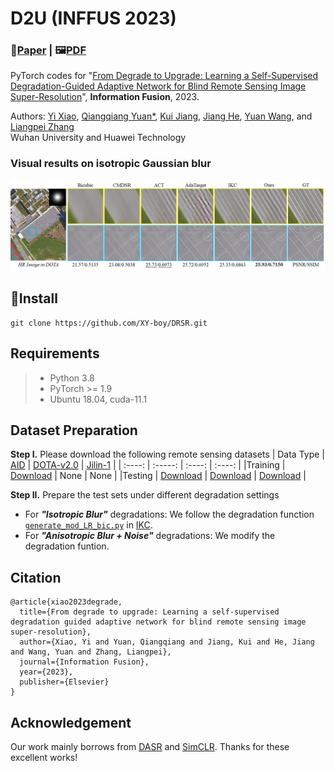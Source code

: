 # D2U (INFFUS 2023)
### 📖[**Paper**](https://www.sciencedirect.com/science/article/pii/S1566253523001100) | 🖼️[**PDF**](/img/XY-IF.pdf)

PyTorch codes for "[From Degrade to Upgrade: Learning a Self-Supervised Degradation-Guided Adaptive Network for Blind Remote Sensing Image Super-Resolution](https://doi.org/10.1016/j.inffus.2023.03.021)", **Information Fusion**, 2023.

Authors: [Yi Xiao](https://xy-boy.github.io/), [Qiangqiang Yuan*](http://qqyuan.users.sgg.whu.edu.cn/), [Kui Jiang](https://github.com/kuijiang94/home/blob/master/home.md), [Jiang He](https://jianghe96.github.io/), [Yuan Wang](https://scholar.google.com.hk/citations?user=lB1KOAcAAAAJ&hl), and [Liangpei Zhang](http://www.lmars.whu.edu.cn/prof_web/zhangliangpei/rs/index.html)<br>
Wuhan University and Huawei Technology

### Visual results on isotropic Gaussian blur
 ![image](/img/res.png)
## 🧩Install
```
git clone https://github.com/XY-boy/DRSR.git
```
## Requirements
> - Python 3.8
> - PyTorch >= 1.9
> - Ubuntu 18.04, cuda-11.1

## Dataset Preparation
**Step I.** Please download the following remote sensing datasets
| Data Type | [AID](https://captain-whu.github.io/AID/) | [DOTA-v2.0](https://captain-whu.github.io/DOTA/dataset.html) | [Jilin-1](https://ieeexplore.ieee.org/abstract/document/9530280) |
| :----: | :-----: | :----: | :----: |
|Training | [Download](https://onedrive.live.com/?authkey=%21AAqO0B6SeejPkr0&id=42EC9A19F3DE58D8%2176404&cid=42EC9A19F3DE58D8&parId=root&parQt=sharedby&o=OneUp) | None | None |
|Testing | [Download]() | [Download]() | [Download]() |

**Step II.** Prepare the test sets under different degradation settings

- For ***"Isotropic Blur"*** degradations:
We follow the degradation function [`generate_mod_LR_bic.py`](https://github.com/yuanjunchai/IKC/blob/master/codes/scripts/generate_mod_LR_bic.py) in [IKC](https://github.com/yuanjunchai/IKC).
- For ***"Anisotropic Blur + Noise"*** degradations:
We modify the degradation funtion.

## Citation

```
@article{xiao2023degrade,
  title={From degrade to upgrade: Learning a self-supervised degradation guided adaptive network for blind remote sensing image super-resolution},
  author={Xiao, Yi and Yuan, Qiangqiang and Jiang, Kui and He, Jiang and Wang, Yuan and Zhang, Liangpei},
  journal={Information Fusion},
  year={2023},
  publisher={Elsevier}
}
```
## Acknowledgement
Our work mainly borrows from [DASR](https://github.com/The-Learning-And-Vision-Atelier-LAVA/DASR) and [SimCLR](https://github.com/sthalles/SimCLR). Thanks for these excellent works!
